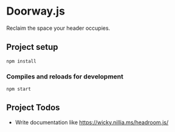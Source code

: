 # Doorway.js
Reclaim the space your header occupies.

## Project setup
```
npm install
```

### Compiles and reloads for development
```
npm start
```

## Project Todos
+ Write documentation like https://wicky.nillia.ms/headroom.js/